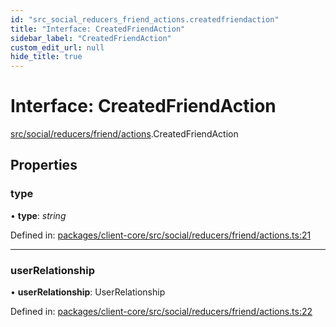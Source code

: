 ```yaml
---
id: "src_social_reducers_friend_actions.createdfriendaction"
title: "Interface: CreatedFriendAction"
sidebar_label: "CreatedFriendAction"
custom_edit_url: null
hide_title: true
---
```


# Interface: CreatedFriendAction

[src/social/reducers/friend/actions](../modules/src_social_reducers_friend_actions.md).CreatedFriendAction

## Properties

### type

• **type**: *string*

Defined in: [packages/client-core/src/social/reducers/friend/actions.ts:21](https://github.com/xr3ngine/xr3ngine/blob/2d83606b6/packages/client-core/src/social/reducers/friend/actions.ts#L21)

___

### userRelationship

• **userRelationship**: UserRelationship

Defined in: [packages/client-core/src/social/reducers/friend/actions.ts:22](https://github.com/xr3ngine/xr3ngine/blob/2d83606b6/packages/client-core/src/social/reducers/friend/actions.ts#L22)
